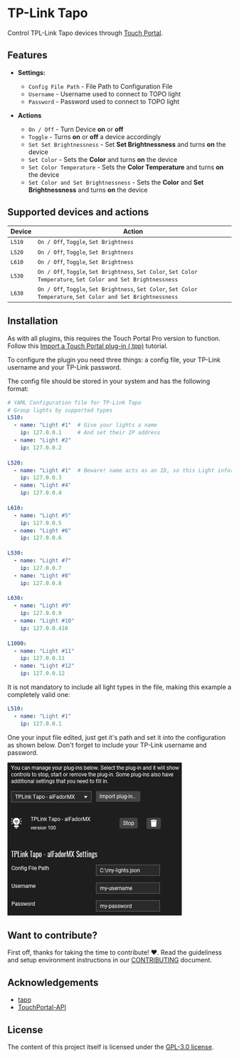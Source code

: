 # TP-Link Tapo

Control TPL-Link Tapo devices through [Touch Portal](https://www.touch-portal.com/).

## Features

- **Settings:**
    - `Config File Path`            - File Path to Configuration File
    - `Username`                    - Username used to connect to TOPO light
    - `Password`                    - Password used to connect to TOPO light

- **Actions**
    - `On / Off`                    - Turn Device **on** or **off**
    - `Toggle`                      - Turns **on** or **off** a device accordingly
    - `Set Set Brightnessness`              - Set **Set Brightnessness** and turns **on** the device
    - `Set Color`                   - Sets the **Color** and turns **on** the device
    - `Set Color Temperature`       - Sets the **Color Temperature** and turns **on** the device
    - `Set Color and Set Brightnessness`    - Sets the **Color** and **Set Brightnessness** and turns **on** the device

## Supported devices and actions
| Device | Action                                                                                                           |
| ------ | ---------------------------------------------------------------------------------------------------------------- |
| `L510` | `On / Off`, `Toggle`, `Set Brightness`                                                                           |
| `L520` | `On / Off`, `Toggle`, `Set Brightness`                                                                           |
| `L610` | `On / Off`, `Toggle`, `Set Brightness`                                                                           |
| `L530` | `On / Off`, `Toggle`, `Set Brightness`, `Set Color`, `Set Color Temperature`, `Set Color and Set Brightnessness` |
| `L630` | `On / Off`, `Toggle`, `Set Brightness`, `Set Color`, `Set Color Temperature`, `Set Color and Set Brightnessness` |

## Installation

As with all plugins, this requires the Touch Portal Pro version to function. Follow this [Import a Touch Portal plug-in (.tpp)](https://www.touch-portal.com/blog/post/tutorials/import-plugin-guide.php) tutorial.

To configure the plugin you need three things: a config file, your TP-Link username and your TP-Link password.

The config file should be stored in your system and has the following format:

```YAML
# YAML Configuration file for TP-Link Tapo
# Group lights by supported types
L510:
  - name: "Light #1"  # Give your lights a name
    ip: 127.0.0.1     # And set their IP address
  - name: "Light #2"
    ip: 127.0.0.2

L520:
  - name: "Light #1"  # Beware! name acts as an ID, so this Light information will replace the one above it
    ip: 127.0.0.3
  - name: "Light #4"
    ip: 127.0.0.4

L610:
  - name: "Light #5"
    ip: 127.0.0.5
  - name: "Light #6"
    ip: 127.0.0.6

L530:
  - name: "Light #7"
    ip: 127.0.0.7
  - name: "Light #8"
    ip: 127.0.0.8

L630:
  - name: "Light #9"
    ip: 127.0.0.9
  - name: "Light #10"
    ip: 127.0.0.410

L1000:
  - name: "Light #11"
    ip: 127.0.0.11
  - name: "Light #12"
    ip: 127.0.0.12
```

It is not mandatory to include all light types in the file, making this example a completely valid one:
```YAML
L510:
  - name: "Light #1"
    ip: 127.0.0.1
```

One your input file edited, just get it's path and set it into the configuration as shown below. Don't forget to include your TP-Link username and password.

![Plugin Settings](.doc/settings.jpg "Plugin Settings")

## Want to contribute?

First off, thanks for taking the time to contribute! ❤️. Read the guideliness and setup environment instructions in our [CONTRIBUTING](https://github.com/alfadormx/touchportal.plugin.tplink-tapo/blob/main/CONTRIBUTING.md) document.

## Acknowledgements
- [tapo](https://github.com/mihai-dinculescu/tapo)
- [TouchPortal-API](https://github.com/KillerBOSS2019/TouchPortal-API)

## License

The content of this project itself is licensed under the [GPL-3.0 license](https://www.gnu.org/licenses/gpl-3.0.html).